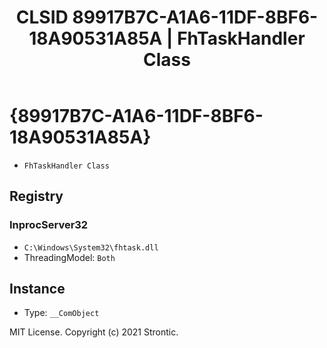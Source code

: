 ﻿---
title: "CLSID 89917B7C-A1A6-11DF-8BF6-18A90531A85A | FhTaskHandler Class"
excerpt: What is COM-Object CLSID 89917B7C-A1A6-11DF-8BF6-18A90531A85A?
---

# {89917B7C-A1A6-11DF-8BF6-18A90531A85A}

* `FhTaskHandler Class`

## Registry


### InprocServer32

* `C:\Windows\System32\fhtask.dll`
* ThreadingModel: `Both`

## Instance

* Type: `__ComObject`

MIT License. Copyright (c) 2021 Strontic.


